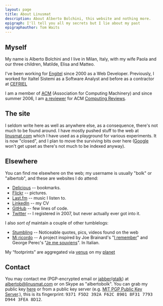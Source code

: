 ```yaml
---
layout: page
title: About Linusmat
description: About Alberto Bolchini, this website and nothing more.
epigraph: I'll tell you all my secrets but I lie about my past
epigraphauthor: Tom Waits
---
```


## Myself

My name is Alberto Bolchini and I live in Milan, Italy, with my wife Paola and our three children, Matilde, Elisa and Matteo.

I've been working for [Engitel](http://www.engitel.com) since 2000 as a Web Developer.
Previously, I worked for Italtel Sistemi as a Software Analyst and before as a contractor at [CEFRIEL](http://www.cefriel.it)

I am a member of [ACM](http://www.acm.org) (Association for Computing Machinery) and since summer 2006, I am [a reviewer](http://www.reviews.com/browse/browse_reviewers.cfm?reviewer_id=123101) 
for ACM [Computing Reviews](http://www.reviews.com).


## The site

I seldom write here as well as anywhere else, as a consequence, there's not much to be found around.
I have mostly pushed stuff to the web at <a href="http://linusmat.com" title="yes, it's closed">linusmat.com</a> which I have used as a 
playground for various experiments. It is now "closed", and I plan to move the surviving bits over here 
(<a href="http://www.google.com/#q=site:linusmat.com&amp;fp=1">Google</a> won't get upset as there's not much 
to be indexed anyway). 

## Elsewhere

You can find me elsewhere on the web; my username is usually "bolk" or "albertob", and these are websites I do attend: 

* [Delicious](http://www.delicious.com/bolk) -- bookmarks.
* [Flickr](http://www.flickr.com/photos/albertob/) -- pictures.
* [Last.fm](http://last.fm/user/bolk) -- music I listen to.
* [LinkedIn](http://it.linkedin.com/in/albertobolchini) -- my CV
* [GitHub](http://github.com/bolk) -- few lines of code.
* [Twitter](http://twitter.com/albertob) -- I registered in 2007, but never actually ever got into it.

I also <em>sort of</em> maintain a couple of other tumblelogs:

* [Stumbling](http://stumbling.linusmat.com/) -- Noticeable quotes, pics, videos found on the web
* [Mi ricordo](http://miricordo.linusmat.com/) -- A project inspired by Joe Brainard's "[I remember](http://www.amazon.com/gp/product/1887123482?ie=UTF8&tag=linusmat-20&linkCode=as2&camp=1789&creative=9325&creativeASIN=1887123482)" and George Perec's "[Je me souviens](http://www.amazon.com/gp/product/2012354564?ie=UTF8&tag=linusmat-20&linkCode=as2&camp=1789&creative=9325&creativeASIN=2012354564)". In Italian.

My <q>footprints</q> are aggregated via [venus](http://intertwingly.net/code/venus/) on my [planet](http://planet.linusmat.com)

## Contact

You may contact me (PGP-encrypted email or [jabber](http://www.jabber.org/)/[gtalk](http://www.google.com/talk/)) at [albertob@linusmat.com](mailto:albertob@linusmat.com) or 
on Skype as "albertobolk". You can grab my public key <a href="/stuff/pubkey.asc">here</a> or from a public key server 
(e.g. [MIT PGP Public Key Server](http://pgp.mit.edu:11371/pks/lookup?search=albertob@linusmat.com&op=index).), this is
its fingerprint: <tt>9371 F5D2 392A F62C 8901  8F31 7793 D944 3FEA 8D12</tt>.